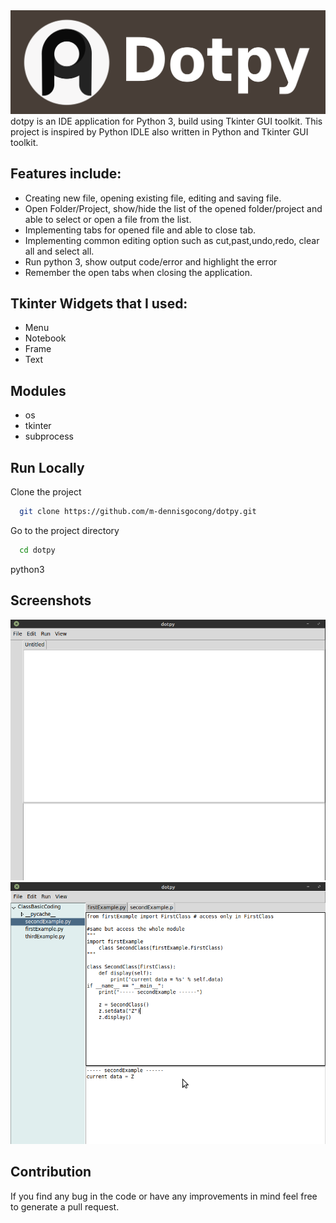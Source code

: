 <img src = "images/banner.png">
dotpy is an IDE application for Python 3, build using Tkinter GUI toolkit. This project is inspired by Python IDLE also written in Python and Tkinter GUI toolkit.

## Features include:

- Creating new file, opening existing file, editing and saving file.
- Open Folder/Project, show/hide the list of the opened folder/project and able to select or open a file from the list.
- Implementing tabs for opened file and able to close tab.
- Implementing common editing option such as cut,past,undo,redo, clear all and select all.
- Run python 3, show output code/error and highlight the error
- Remember the open tabs when closing the application.

## Tkinter Widgets that I used:

- Menu
- Notebook
- Frame
- Text

## Modules
- os
- tkinter
- subprocess

## Run Locally

Clone the project

```bash
  git clone https://github.com/m-dennisgocong/dotpy.git
```
Go to the project directory

```bash
  cd dotpy
```
python3  

## Screenshots
<img src = "images/screenshot01.png">
<img src = "images/screenshot02.png">

## Contribution
If you find any bug in the code or have any improvements in mind feel free to generate a pull request.
